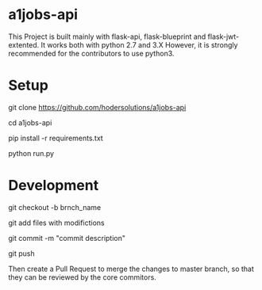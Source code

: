 # a1jobs-api

This Project is built mainly with flask-api, flask-blueprint and flask-jwt-extented. It works  both with python 2.7 and 3.X
However, it is strongly recommended for the contributors to use python3.

# Setup

git clone https://github.com/hodersolutions/a1jobs-api

cd a1jobs-api

pip install -r requirements.txt

python run.py


# Development

git checkout -b brnch_name

git add files with modifictions

git commit -m "commit description"

git push

Then create a Pull Request to merge the changes to master branch, so that they can be reviewed by the core commitors.
